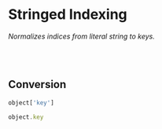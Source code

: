 
# Stringed Indexing

*Normalizes indices from literal string to keys.*

<br>
<br>

## Conversion

```js
object['key']
```

```js
object.key
```

<br>
